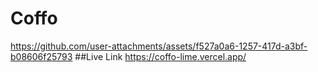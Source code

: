# Coffo
https://github.com/user-attachments/assets/f527a0a6-1257-417d-a3bf-b08606f25793
##Live Link
https://coffo-lime.vercel.app/


